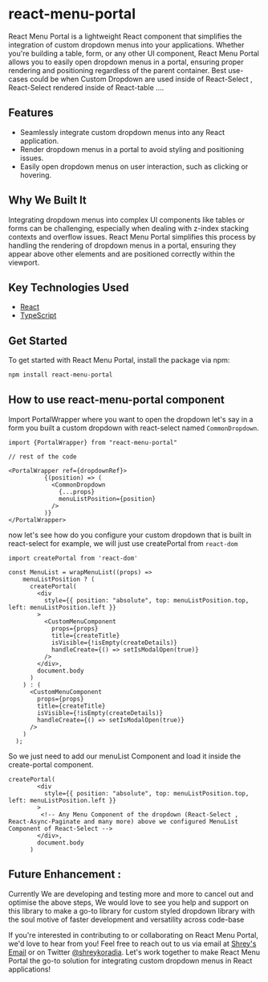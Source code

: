 # react-menu-portal

React Menu Portal is a lightweight React component that simplifies the integration of custom dropdown menus into your applications. Whether you're building a table, form, or any other UI component, React Menu Portal allows you to easily open dropdown menus in a portal, ensuring proper rendering and positioning regardless of the parent container. Best use-cases could be when Custom Dropdown are used inside of React-Select , React-Select rendered inside of React-table ....

## Features

- Seamlessly integrate custom dropdown menus into any React application.
- Render dropdown menus in a portal to avoid styling and positioning issues.
- Easily open dropdown menus on user interaction, such as clicking or hovering.

## Why We Built It

Integrating dropdown menus into complex UI components like tables or forms can be challenging, especially when dealing with z-index stacking contexts and overflow issues. React Menu Portal simplifies this process by handling the rendering of dropdown menus in a portal, ensuring they appear above other elements and are positioned correctly within the viewport.

## Key Technologies Used

- [React](https://reactjs.org/)
- [TypeScript](https://www.typescriptlang.org/)

## Get Started

To get started with React Menu Portal, install the package via npm:

```bash
npm install react-menu-portal
```

## How to use react-menu-portal component

Import PortalWrapper where you want to open the dropdown let's say in a form you built a custom dropdown with react-select named `CommonDropdown`.

```
import {PortalWrapper} from "react-menu-portal"

// rest of the code

<PortalWrapper ref={dropdownRef}>
          {(position) => (
            <CommonDropdown
              {...props}
              menuListPosition={position}
            />
          )}
</PortalWrapper>

```

now let's see how do you configure your custom dropdown that is built in react-select for example, we will just use createPortal from `react-dom`

```
import createPortal from 'react-dom'

const MenuList = wrapMenuList((props) =>
    menuListPosition ? (
      createPortal(
        <div
          style={{ position: "absolute", top: menuListPosition.top, left: menuListPosition.left }}
        >
          <CustomMenuComponent
            props={props}
            title={createTitle}
            isVisible={!isEmpty(createDetails)}
            handleCreate={() => setIsModalOpen(true)}
          />
        </div>,
        document.body
      )
    ) : (
      <CustomMenuComponent
        props={props}
        title={createTitle}
        isVisible={!isEmpty(createDetails)}
        handleCreate={() => setIsModalOpen(true)}
      />
    )
  );

```

So we just need to add our menuList Component and load it inside the create-portal component.

```
createPortal(
        <div
          style={{ position: "absolute", top: menuListPosition.top, left: menuListPosition.left }}
        >
         <!-- Any Menu Component of the dropdown (React-Select , React-Async-Paginate and many more) above we configured MenuList Component of React-Select -->
        </div>,
        document.body
      )
```

## Future Enhancement :

Currently We are developing and testing more and more to cancel out and optimise the above steps, We would love to see you help and support on this library to make a go-to library for custom styled dropdown library with the soul motive of faster development and versatility across code-base

If you're interested in contributing to or collaborating on React Menu Portal, we'd love to hear from you! Feel free to reach out to us via email at [Shrey's Email](device.shreykoradia@gmail.com) or on Twitter [@shreykoradia](https://twitter.com/shreykoradia). Let's work together to make React Menu Portal the go-to solution for integrating custom dropdown menus in React applications!
